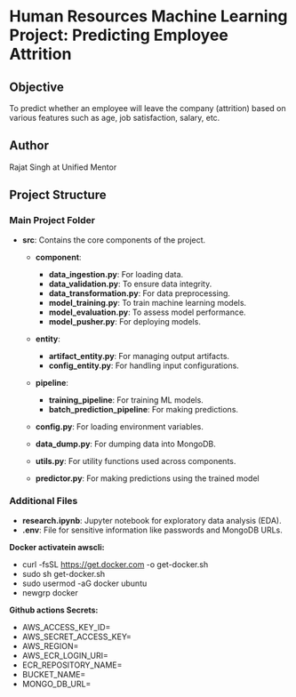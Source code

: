 # Human Resources Machine Learning Project: Predicting Employee Attrition

## Objective
To predict whether an employee will leave the company (attrition) based on various features such as age, job satisfaction, salary, etc.

## Author
Rajat Singh at Unified Mentor

## Project Structure

### Main Project Folder
- **src**: Contains the core components of the project.
  
  - **component**:
    - **data_ingestion.py**: For loading data.
    - **data_validation.py**: To ensure data integrity.
    - **data_transformation.py**: For data preprocessing.
    - **model_training.py**: To train machine learning models.
    - **model_evaluation.py**: To assess model performance.
    - **model_pusher.py**: For deploying models.
  
  - **entity**: 
    - **artifact_entity.py**: For managing output artifacts.
    - **config_entity.py**: For handling input configurations.
  
  - **pipeline**:
    - **training_pipeline**: For training ML models.
    - **batch_prediction_pipeline**: For making predictions.

  - **config.py**: For loading environment variables.
  - **data_dump.py**: For dumping data into MongoDB.
  - **utils.py**: For utility functions used across components.
  - **predictor.py**: For making predictions using the trained model


### Additional Files
- **research.ipynb**: Jupyter notebook for exploratory data analysis (EDA).
- **.env**: File for sensitive information like passwords and MongoDB URLs.

**Docker activatein awscli:**
  - curl -fsSL https://get.docker.com -o get-docker.sh
  - sudo sh get-docker.sh
  - sudo usermod -aG docker ubuntu
  - newgrp docker 

**Github actions Secrets:**
  - AWS_ACCESS_KEY_ID=
  - AWS_SECRET_ACCESS_KEY=
  - AWS_REGION=
  - AWS_ECR_LOGIN_URI=
  - ECR_REPOSITORY_NAME=
  - BUCKET_NAME=
  - MONGO_DB_URL=  